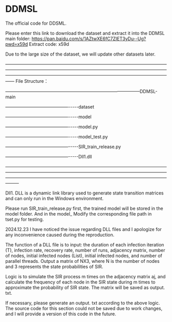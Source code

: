 # DDMSL
The official code for DDSML.

Please enter this link to download the dataset and extract it into the DDMSL main folder: 
https://pan.baidu.com/s/1AZtwXE6fC7ZIET3yDu--Ug?pwd=x59d Extract code: x59d 

Due to the large size of the dataset, we will update other datasets later.

——————————————————————————————————————————————————————————————————————————————————————————————————————————————
File Structure：

——————————————————————————————DDMSL-main

——————————————-----dataset

——————————————-----model

——————————————-----model.py

——————————————-----model_test.py

——————————————-----SIR_train_release.py

——————————————-----Dll1.dll

———————————————————————————————————————————————————————————————————————————————————————————————————————————————

Dll1. DLL is a dynamic link library used to generate state transition matrices and can only run in the Windows environment.


Please run SIR_train_release.py first, the trained model will be stored in the model folder. And in the model_ Modify the corresponding file path in tset.py for testing.


2024.12.23
I have noticed the issue regarding DLL files and I apologize for any inconvenience caused during the reproduction.


The function of a DLL file is to input: the duration of each infection iteration (T), infection rate, recovery rate, number of runs, adjacency matrix, number of nodes, initial infected nodes (List), initial infected nodes, and number of parallel threads. Output a matrix of NX3, where N is the number of nodes and 3 represents the state probabilities of SIR.

Logic is to simulate the SIR process m times on the adjacency matrix aj, and calculate the frequency of each node in the SIR state during m times to approximate the probability of SIR state. The matrix will be saved as output. txt.


If necessary, please generate an output. txt according to the above logic. The source code for this section could not be saved due to work changes, and I will provide a version of this code in the future.
